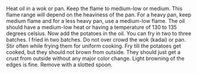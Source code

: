 Heat oil in a wok or pan. Keep the flame to medium-low or medium. This flame range will depend on the heaviness of the pan. For a heavy pan, keep medium flame and for a less heavy pan, use a medium-low flame. The oil should have a medium-low heat or having a temperature of 130 to 135 degrees celsius.
Now add the potatoes in the oil. You can fry in two to three batches. I fried in two batches. Do not over crowd the wok (kadai) or pan.
Stir often while frying them for uniform cooking.
Fry till the potatoes get cooked, but they should not brown from outside. They should just get a crust from outside without any major color change. Light browning of the edges is fine. Remove with a slotted spoon.